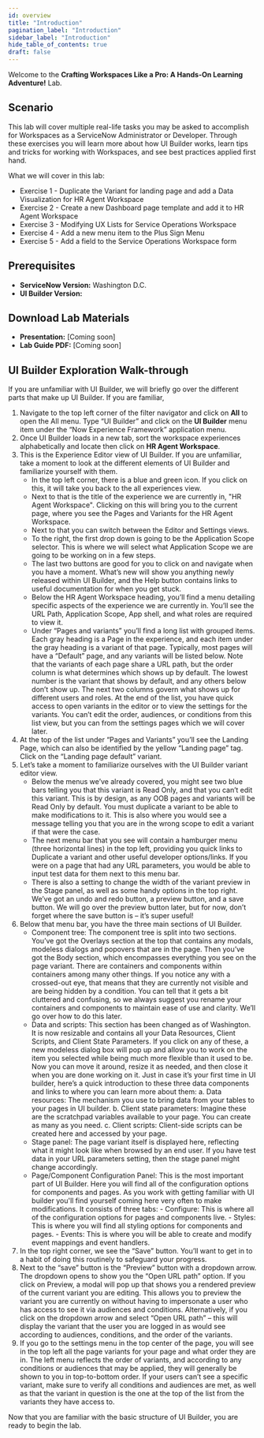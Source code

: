 ```yaml
---
id: overview
title: "Introduction"
pagination_label: "Introduction"
sidebar_label: "Introduction"
hide_table_of_contents: true
draft: false
---
```


Welcome to the **Crafting Workspaces Like a Pro: A Hands-On Learning Adventure!** Lab. 

## Scenario

This lab will cover multiple real-life tasks you may be asked to accomplish for Workspaces as a ServiceNow Administrator or Developer. Through these exercises you will learn more about how UI Builder works, learn tips and tricks for working with Workspaces, and see best practices applied first hand. 

What we will cover in this lab:
- Exercise 1 - Duplicate the Variant for landing page and add a Data Visualization for HR Agent Workspace
- Exercise 2 - Create a new Dashboard page template and add it to HR Agent Workspace
- Exercise 3 - Modifying UX Lists for Service Operations Workspace
- Exercise 4 - Add a new menu item to the Plus Sign Menu
- Exercise 5 - Add a field to the Service Operations Workspace form

## Prerequisites
- **ServiceNow Version:** Washington D.C.
- **UI Builder Version:** 

## Download Lab Materials

- **Presentation:** [Coming soon]
- **Lab Guide PDF:** [Coming soon]

## UI Builder Exploration Walk-through

If you are unfamiliar with UI Builder, we will briefly go over the different parts that make up UI Builder. If you are familiar, 

1.	Navigate to the top left corner of the filter navigator and click on **All** to open the All menu. Type “UI Builder” and click on the **UI Builder** menu item under the “Now Experience Framework” application menu. 
2.	Once UI Builder loads in a new tab, sort the workspace experiences alphabetically and locate then click on **HR Agent Workspace**.
3. This is the Experience Editor view of UI Builder. If you are unfamiliar, take a moment to look at the different elements of UI Builder and familiarize yourself with them.
    -	In the top left corner, there is a blue and green icon. If you click on this, it will take you back to the all experiences view.
    -	Next to that is the title of the experience we are currently in, "HR Agent Workspace". Clicking on this will bring you to the current page, where you see the Pages and Variants for the HR Agent Workspace.
    -	Next to that you can switch between the Editor and Settings views.
    -	To the right, the first drop down is going to be the Application Scope selector. This is where we will select what Application Scope we are going to be working on in a few steps.
    -	The last two buttons are good for you to click on and navigate when you have a moment. What’s new will show you anything newly released within UI Builder, and the Help button contains links to useful documentation for when you get stuck.
    -	Below the HR Agent Workspace heading, you’ll find a menu detailing specific aspects of the experience we are currently in. You’ll see the URL Path, Application Scope, App shell, and what roles are required to view it. 
    -	Under “Pages and variants” you’ll find a long list with grouped items. Each gray heading is a Page in the experience, and each item under the gray heading is a variant of that page. Typically, most pages will have a “Default” page, and any variants will be listed below. Note that the variants of each page share a URL path, but the order column is what determines which shows up by default. The lowest number is the variant that shows by default, and any others below don’t show up. The next two columns govern what shows up for different users and roles. At the end of the list, you have quick access to open variants in the editor or to view the settings for the variants. You can’t edit the order, audiences, or conditions from this list view, but you can from the settings pages which we will cover later.
4.	At the top of the list under “Pages and Variants” you’ll see the Landing Page, which can also be identified by the yellow “Landing page” tag. Click on the “Landing page default” variant. 
6.	Let’s take a moment to familiarize ourselves with the UI Builder variant editor view.
    -	Below the menus we’ve already covered, you might see two blue bars telling you that this variant is Read Only, and that you can’t edit this variant. This is by design, as any OOB pages and variants will be Read Only by default. You must duplicate a variant to be able to make modifications to it. This is also where you would see a message telling you that you are in the wrong scope to edit a variant if that were the case. 
    -	The next menu bar that you see will contain a hamburger menu (three horizontal lines) in the top left, providing you quick links to Duplicate a variant and other useful developer options/links. If you were on a page that had any URL parameters, you would be able to input test data for them next to this menu bar. 
    -	There is also a setting to change the width of the variant preview in the Stage panel, as well as some handy options in the top right. We’ve got an undo and redo button, a preview button, and a save button. We will go over the preview button later, but for now, don’t forget where the save button is – it’s super useful!
7.	Below that menu bar, you have the three main sections of UI Builder.
    -	Component tree: The component tree is split into two sections. You’ve got the Overlays section at the top that contains any modals, modeless dialogs and popovers that are in the page. Then you’ve got the Body section, which encompasses everything you see on the page variant. There are containers and components within containers among many other things. If you notice any with a crossed-out eye, that means that they are currently not visible and are being hidden by a condition. You can tell that it gets a bit cluttered and confusing, so we always suggest you rename your containers and components to maintain ease of use and clarity. We’ll go over how to do this later.
    -	Data and scripts: This section has been changed as of Washington. It is now resizable and contains all your Data Resources, Client Scripts, and Client State Parameters. If you click on any of these, a new modeless dialog box will pop up and allow you to work on the item you selected while being much more flexible than it used to be. Now you can move it around, resize it as needed, and then close it when you are done working on it. Just in case it’s your first time in UI builder, here’s a quick introduction to these three data components and links to where you can learn more about them:
      a.	Data resources: The mechanism you use to bring data from your tables to your pages in UI builder.
      b.	Client state parameters: Imagine these are the scratchpad variables available to your page. You can create as many as you need.
      c.	Client scripts: Client-side scripts can be created here and accessed by your page.
    -	Stage panel: The page variant itself is displayed here, reflecting what it might look like when browsed by an end user. If you have test data in your URL parameters setting, then the stage panel might change accordingly. 
    -	Page/Component Configuration Panel: This is the most important part of UI Builder. Here you will find all of the configuration options for components and pages. As you work with getting familiar with UI builder you'll find yourself coming here very often to make modifications. It consists of three tabs: 
            - Configure: This is where all of the configuration options for pages and components live.
            - Styles: This is where you will find all styling options for components and pages.
            - Events: This is where you will be able to create and modify event mappings and event handlers.  
9.	In the top right corner, we see the “Save” button. You’ll want to get in to a habit of doing this routinely to safeguard your progress.
14.	Next to the “save” button is the “Preview” button with a dropdown arrow. The dropdown opens to show you the “Open URL path” option. If you click on Preview, a modal will pop up that shows you a rendered preview of the current variant you are editing. This allows you to preview the variant you are currently on without having to impersonate a user who has access to see it via audiences and conditions. Alternatively, if you click on the dropdown arrow and select “Open URL path” – this will display the variant that the user you are logged in as would see according to audiences, conditions, and the order of the variants.
15.	If you go to the settings menu in the top center of the page, you will see in the top left all the page variants for your page and what order they are in. The left menu reflects the order of variants, and according to any conditions or audiences that may be applied, they will generally be shown to you in top-to-bottom order. If your users can’t see a specific variant, make sure to verify all conditions and audiences are met, as well as that the variant in question is the one at the top of the list from the variants they have access to. 

Now that you are familiar with the basic structure of UI Builder, you are ready to begin the lab. 
